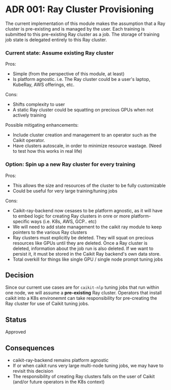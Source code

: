 # ADR 001: Ray Cluster Provisioning

The current implementation of this module makes the assumption that a Ray cluster is pre-existing and is managed by the user. Each training is submitted to this pre-existing Ray cluster as a job. The storage of training job state is delegated entirely to this Ray cluster.

### Current state: Assume existing Ray cluster

Pros:

*  Simple (from the perspective of this module, at least)
* Is platform agnostic. i.e. The Ray cluster could be a user's laptop, KubeRay, AWS offerings, etc.

Cons:

* Shifts complexity to user
* A static Ray cluster could be squatting on precious GPUs when not actively training

Possible mitigating enhancements:

* Include cluster creation and management to an operator such as the Caikit operator.
* Have clusters autoscale, in order to minimize resource wastage. (Need to test how this works in real life)

### Option: Spin up a new Ray cluster for every training

Pros:
* This allows the size and resources of the cluster to be fully customizable
* Could be useful for very large training/tuning jobs

Cons:
* Caikit-ray-backend now cesases to be platform agnostic, as it will have to embed logic for creating Ray clusters in onre or more platform-specific ways (i.e. K8s, AWS, GCP.. etc)
* We will need to add state management to the caikit ray module to keep pointers to the various Ray clusters
* Ray clusters must explicitly be deleted. They will squat on precious resources like GPUs until they are deleted. Once a Ray cluster is deleted, information about the job run is also deleted. If we want to persist it, it must be stored in the Caikit Ray backend's own data store.
* Total overkill for things like single GPU / single node prompt tuning jobs


## Decision

Since our current use cases are for `caikit-nlp` tuning jobs that run within one node, we will assume a **pre-existing** Ray cluster. Operators that install caikit into a K8s environemnt can take responsibility for pre-creating the Ray cluster for use of Caikit tuning jobs.


## Status

Approved


## Consequences

* caikit-ray-backend remains platform agnostic
* If or when caikit runs very large multi-node tuning jobs, we may have to revisit this decision
* The responsibility of creating Ray clusters falls on the user of Caikit (and/or future operators in the K8s context)